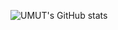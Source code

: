 ![UMUT's GitHub stats](https://github-readme-stats.vercel.app/api?username=umut3RC&show_icons=true&theme=dark)
